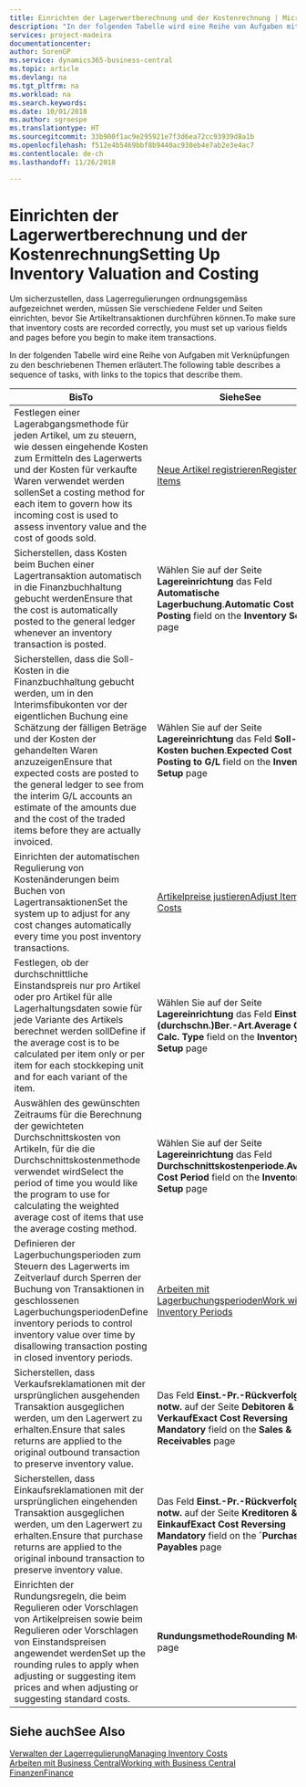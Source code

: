 ```yaml
---
title: Einrichten der Lagerwertberechnung und der Kostenrechnung | Microsoft Docs
description: "In der folgenden Tabelle wird eine Reihe von Aufgaben mit Verknüpfungen zu den beschriebenen Themen erläutert."
services: project-madeira
documentationcenter: 
author: SorenGP
ms.service: dynamics365-business-central
ms.topic: article
ms.devlang: na
ms.tgt_pltfrm: na
ms.workload: na
ms.search.keywords: 
ms.date: 10/01/2018
ms.author: sgroespe
ms.translationtype: HT
ms.sourcegitcommit: 33b900f1ac9e295921e7f3d6ea72cc93939d8a1b
ms.openlocfilehash: f512e4b5469bbf8b9440ac930eb4e7ab2e3e4ac7
ms.contentlocale: de-ch
ms.lasthandoff: 11/26/2018

---
```

# <a name="setting-up-inventory-valuation-and-costing"></a><span data-ttu-id="7b473-103">Einrichten der Lagerwertberechnung und der Kostenrechnung</span><span class="sxs-lookup"><span data-stu-id="7b473-103">Setting Up Inventory Valuation and Costing</span></span>
<span data-ttu-id="7b473-104">Um sicherzustellen, dass Lagerregulierungen ordnungsgemäss aufgezeichnet werden, müssen Sie verschiedene Felder und Seiten einrichten, bevor Sie Artikeltransaktionen durchführen können.</span><span class="sxs-lookup"><span data-stu-id="7b473-104">To make sure that inventory costs are recorded correctly, you must set up various fields and pages before you begin to make item transactions.</span></span>

<span data-ttu-id="7b473-105">In der folgenden Tabelle wird eine Reihe von Aufgaben mit Verknüpfungen zu den beschriebenen Themen erläutert.</span><span class="sxs-lookup"><span data-stu-id="7b473-105">The following table describes a sequence of tasks, with links to the topics that describe them.</span></span>

|<span data-ttu-id="7b473-106">**Bis**</span><span class="sxs-lookup"><span data-stu-id="7b473-106">**To**</span></span>|<span data-ttu-id="7b473-107">**Siehe**</span><span class="sxs-lookup"><span data-stu-id="7b473-107">**See**</span></span>|  
|------------|-------------|  
|<span data-ttu-id="7b473-108">Festlegen einer Lagerabgangsmethode für jeden Artikel, um zu steuern, wie dessen eingehende Kosten zum Ermitteln des Lagerwerts und der Kosten für verkaufte Waren verwendet werden sollen</span><span class="sxs-lookup"><span data-stu-id="7b473-108">Set a costing method for each item to govern how its incoming cost is used to assess inventory value and the cost of goods sold.</span></span>|[<span data-ttu-id="7b473-109">Neue Artikel registrieren</span><span class="sxs-lookup"><span data-stu-id="7b473-109">Register New Items</span></span>](inventory-how-register-new-items.md)|  
|<span data-ttu-id="7b473-110">Sicherstellen, dass Kosten beim Buchen einer Lagertransaktion automatisch in die Finanzbuchhaltung gebucht werden</span><span class="sxs-lookup"><span data-stu-id="7b473-110">Ensure that the cost is automatically posted to the general ledger whenever an inventory transaction is posted.</span></span>|<span data-ttu-id="7b473-111">Wählen Sie auf der Seite **Lagereinrichtung** das Feld **Automatische Lagerbuchung**.</span><span class="sxs-lookup"><span data-stu-id="7b473-111">**Automatic Cost Posting** field on the **Inventory Setup** page</span></span>|  
|<span data-ttu-id="7b473-112">Sicherstellen, dass die Soll-Kosten in die Finanzbuchhaltung gebucht werden, um in den Interimsfibukonten vor der eigentlichen Buchung eine Schätzung der fälligen Beträge und der Kosten der gehandelten Waren anzuzeigen</span><span class="sxs-lookup"><span data-stu-id="7b473-112">Ensure that expected costs are posted to the general ledger to see from the interim G/L accounts an estimate of the amounts due and the cost of the traded items before they are actually invoiced.</span></span>|<span data-ttu-id="7b473-113">Wählen Sie auf der Seite **Lagereinrichtung** das Feld **Soll-Kosten buchen**.</span><span class="sxs-lookup"><span data-stu-id="7b473-113">**Expected Cost Posting to G/L** field on the **Inventory Setup** page</span></span>|  
|<span data-ttu-id="7b473-114">Einrichten der automatischen Regulierung von Kostenänderungen beim Buchen von Lagertransaktionen</span><span class="sxs-lookup"><span data-stu-id="7b473-114">Set the system up to adjust for any cost changes automatically every time you post inventory transactions.</span></span>|[<span data-ttu-id="7b473-115">Artikelpreise justieren</span><span class="sxs-lookup"><span data-stu-id="7b473-115">Adjust Item Costs</span></span>](inventory-how-adjust-item-costs.md)|  
|<span data-ttu-id="7b473-116">Festlegen, ob der durchschnittliche Einstandspreis nur pro Artikel oder pro Artikel für alle Lagerhaltungsdaten sowie für jede Variante des Artikels berechnet werden soll</span><span class="sxs-lookup"><span data-stu-id="7b473-116">Define if the average cost is to be calculated per item only or per item for each stockkeping unit and for each variant of the item.</span></span>|<span data-ttu-id="7b473-117">Wählen Sie auf der Seite **Lagereinrichtung** das Feld **Einst.-Pr.(durchschn.)Ber.-Art**.</span><span class="sxs-lookup"><span data-stu-id="7b473-117">**Average Cost Calc. Type** field on the **Inventory Setup** page</span></span>|  
|<span data-ttu-id="7b473-118">Auswählen des gewünschten Zeitraums für die Berechnung der gewichteten Durchschnittskosten von Artikeln, für die die Durchschnittskostenmethode verwendet wird</span><span class="sxs-lookup"><span data-stu-id="7b473-118">Select the period of time you would like the program to use for calculating the weighted average cost of items that use the average costing method.</span></span>|<span data-ttu-id="7b473-119">Wählen Sie auf der Seite **Lagereinrichtung** das Feld **Durchschnittskostenperiode**.</span><span class="sxs-lookup"><span data-stu-id="7b473-119">**Average Cost Period** field on the **Inventory Setup** page</span></span>|  
|<span data-ttu-id="7b473-120">Definieren der Lagerbuchungsperioden zum Steuern des Lagerwerts im Zeitverlauf durch Sperren der Buchung von Transaktionen in geschlossenen Lagerbuchungsperioden</span><span class="sxs-lookup"><span data-stu-id="7b473-120">Define inventory periods to control inventory value over time by disallowing transaction posting in closed inventory periods.</span></span>|[<span data-ttu-id="7b473-121">Arbeiten mit Lagerbuchungsperioden</span><span class="sxs-lookup"><span data-stu-id="7b473-121">Work with Inventory Periods</span></span>](finance-how-to-work-with-inventory-periods.md)|  
|<span data-ttu-id="7b473-122">Sicherstellen, dass Verkaufsreklamationen mit der ursprünglichen ausgehenden Transaktion ausgeglichen werden, um den Lagerwert zu erhalten.</span><span class="sxs-lookup"><span data-stu-id="7b473-122">Ensure that sales returns are applied to the original outbound transaction to preserve inventory value.</span></span>|<span data-ttu-id="7b473-123">Das Feld **Einst.-Pr.-Rückverfolg. notw.** auf der Seite **Debitoren & Verkauf**</span><span class="sxs-lookup"><span data-stu-id="7b473-123">**Exact Cost Reversing Mandatory** field on the **Sales & Receivables** page</span></span>|  
|<span data-ttu-id="7b473-124">Sicherstellen, dass Einkaufsreklamationen mit der ursprünglichen eingehenden Transaktion ausgeglichen werden, um den Lagerwert zu erhalten.</span><span class="sxs-lookup"><span data-stu-id="7b473-124">Ensure that purchase returns are applied to the original inbound transaction to preserve inventory value.</span></span>|<span data-ttu-id="7b473-125">Das Feld **Einst.-Pr.-Rückverfolg. notw.** auf der Seite **Kreditoren & Einkauf**</span><span class="sxs-lookup"><span data-stu-id="7b473-125">**Exact Cost Reversing Mandatory** field on the **´Purchases & Payables** page</span></span>|
|<span data-ttu-id="7b473-126">Einrichten der Rundungsregeln, die beim Regulieren oder Vorschlagen von Artikelpreisen sowie beim Regulieren oder Vorschlagen von Einstandspreisen angewendet werden</span><span class="sxs-lookup"><span data-stu-id="7b473-126">Set up the rounding rules to apply when adjusting or suggesting item prices and when adjusting or suggesting standard costs.</span></span>|<span data-ttu-id="7b473-127">**Rundungsmethode**</span><span class="sxs-lookup"><span data-stu-id="7b473-127">**Rounding Method** page</span></span>|  

## <a name="see-also"></a><span data-ttu-id="7b473-128">Siehe auch</span><span class="sxs-lookup"><span data-stu-id="7b473-128">See Also</span></span>  
[<span data-ttu-id="7b473-129">Verwalten der Lagerregulierung</span><span class="sxs-lookup"><span data-stu-id="7b473-129">Managing Inventory Costs</span></span>](finance-manage-inventory-costs.md)  
[<span data-ttu-id="7b473-130">Arbeiten mit  Business Central</span><span class="sxs-lookup"><span data-stu-id="7b473-130">Working with Business Central</span></span>](ui-work-product.md)  
[<span data-ttu-id="7b473-131">Finanzen</span><span class="sxs-lookup"><span data-stu-id="7b473-131">Finance</span></span>](finance.md)  

